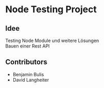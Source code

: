# Node Testing Project

## Idee
Testing Node Module und weitere Lösungen  
Bauen einer Rest API

## Contributors
* Benjamin Bulis
* David Langheiter